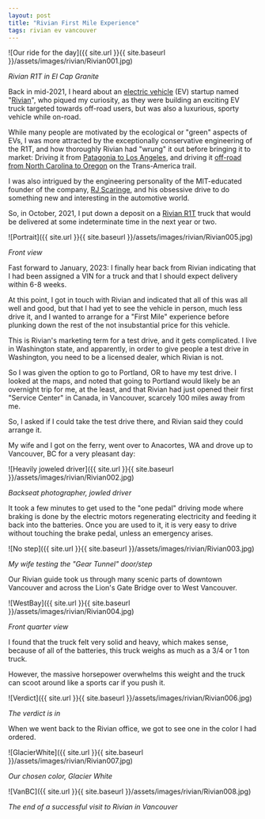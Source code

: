 ```yaml
---
layout: post
title: "Rivian First Mile Experience"
tags: rivian ev vancouver
---
```


![Our ride for the day]({{ site.url }}{{ site.baseurl }}/assets/images/rivian/Rivian001.jpg)

*Rivian R1T in El Cap Granite*

Back in mid-2021, I heard about an [electric
vehicle](https://en.wikipedia.org/wiki/Electric_vehicle) (EV) startup
named "[Rivian](https://rivian.com/)", who piqued my curiosity, as
they were building an exciting EV truck targeted towards off-road
users, but was also a luxurious, sporty vehicle while on-road.

While many people are motivated by the ecological or "green" aspects
of EVs, I was more attracted by the exceptionally conservative
engineering of the R1T, and how thoroughly Rivian had "wrung" it out
before bringing it to market: Driving it from [Patagonia to Los
Angeles](https://www.thedrive.com/news/35528/rivian-sent-two-r1t-electric-pickup-prototypes-on-a-13000-mile-trip-from-patagonia-to-la),
and driving it [off-road from North Carolina to
Oregon](https://www.motortrend.com/features/2022-rivian-r1t-exclusive-drive-review-trans-america-trail-off-road-ver-2/)
on the Trans-America trail.

I was also intrigued by the engineering personality of the
MIT-educated founder of the company, [RJ
Scaringe](https://en.wikipedia.org/wiki/R._J._Scaringe), and his
obsessive drive to do something new and interesting in the automotive
world.

So, in October, 2021, I put down a deposit on a [Rivian
R1T](https://rivian.com/r1t) truck that would be delivered at some
indeterminate time in the next year or two.

![Portrait]({{ site.url }}{{ site.baseurl }}/assets/images/rivian/Rivian005.jpg)

*Front view*

Fast forward to January, 2023: I finally hear back from Rivian
indicating that I had been assigned a VIN for a truck and that I
should expect delivery within 6-8 weeks.

At this point, I got in touch with Rivian and indicated that all of
this was all well and good, but that I had yet to see the vehicle in
person, much less drive it, and I wanted to arrange for a "First Mile"
experience before plunking down the rest of the not insubstantial
price for this vehicle.

This is Rivian's marketing term for a test drive, and it gets
complicated. I live in Washington state, and apparently, in order to
give people a test drive in Washington, you need to be a licensed
dealer, which Rivian is not.

So I was given the option to go to Portland, OR to have my test
drive. I looked at the maps, and noted that going to Portland would
likely be an overnight trip for me, at the least, and that Rivian had
just opened their first "Service Center" in Canada, in Vancouver,
scarcely 100 miles away from me.

So, I asked if I could take the test drive there, and Rivian said they
could arrange it.

My wife and I got on the ferry, went over to Anacortes, WA and drove
up to Vancouver, BC for a very pleasant day:

![Heavily joweled driver]({{ site.url }}{{ site.baseurl }}/assets/images/rivian/Rivian002.jpg)

*Backseat photographer, jowled driver*

It took a few minutes to get used to the "one pedal" driving mode
where braking is done by the electric motors regenerating electricity
and feeding it back into the batteries. Once you are used to it, it is
very easy to drive without touching the brake pedal, unless an
emergency arises.

![No step]({{ site.url }}{{ site.baseurl }}/assets/images/rivian/Rivian003.jpg)

*My wife testing the "Gear Tunnel" door/step*

Our Rivian guide took us through many scenic parts of downtown
Vancouver and across the Lion's Gate Bridge over to West Vancouver.

![WestBay]({{ site.url }}{{ site.baseurl }}/assets/images/rivian/Rivian004.jpg)

*Front quarter view*

I found that the truck felt very solid and heavy, which makes sense,
because of all of the batteries, this truck weighs as much as a 3/4 or
1 ton truck.

However, the massive horsepower overwhelms this weight and the truck
can scoot around like a sports car if you push it.

![Verdict]({{ site.url }}{{ site.baseurl }}/assets/images/rivian/Rivian006.jpg)

*The verdict is in*

When we went back to the Rivian office, we got to see one in the color
I had ordered.

![GlacierWhite]({{ site.url }}{{ site.baseurl }}/assets/images/rivian/Rivian007.jpg)

*Our chosen color, Glacier White*

![VanBC]({{ site.url }}{{ site.baseurl }}/assets/images/rivian/Rivian008.jpg)

*The end of a successful visit to Rivian in Vancouver*




